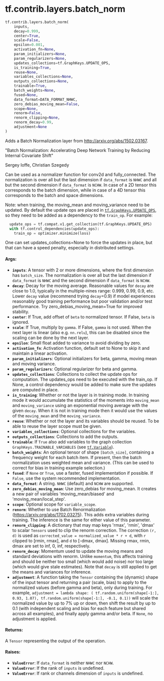 <div itemscope itemtype="http://developers.google.com/ReferenceObject">
<meta itemprop="name" content="tf.contrib.layers.batch_norm" />
<meta itemprop="path" content="Stable" />
</div>

# tf.contrib.layers.batch_norm

``` python
tf.contrib.layers.batch_norm(
    inputs,
    decay=0.999,
    center=True,
    scale=False,
    epsilon=0.001,
    activation_fn=None,
    param_initializers=None,
    param_regularizers=None,
    updates_collections=tf.GraphKeys.UPDATE_OPS,
    is_training=True,
    reuse=None,
    variables_collections=None,
    outputs_collections=None,
    trainable=True,
    batch_weights=None,
    fused=None,
    data_format=DATA_FORMAT_NHWC,
    zero_debias_moving_mean=False,
    scope=None,
    renorm=False,
    renorm_clipping=None,
    renorm_decay=0.99,
    adjustment=None
)
```

Adds a Batch Normalization layer from http://arxiv.org/abs/1502.03167.

  "Batch Normalization: Accelerating Deep Network Training by Reducing
  Internal Covariate Shift"

  Sergey Ioffe, Christian Szegedy

Can be used as a normalizer function for conv2d and fully_connected. The
normalization is over all but the last dimension if `data_format` is `NHWC`
and all but the second dimension if `data_format` is `NCHW`.  In case of a 2D
tensor this corresponds to the batch dimension, while in case of a 4D tensor
this
corresponds to the batch and space dimensions.

Note: when training, the moving_mean and moving_variance need to be updated.
By default the update ops are placed in <a href="../../../tf/GraphKeys.md#UPDATE_OPS"><code>tf.GraphKeys.UPDATE_OPS</code></a>, so they
need to be added as a dependency to the `train_op`. For example:

```python
  update_ops = tf.compat.v1.get_collection(tf.GraphKeys.UPDATE_OPS)
  with tf.control_dependencies(update_ops):
    train_op = optimizer.minimize(loss)
```

One can set updates_collections=None to force the updates in place, but that
can have a speed penalty, especially in distributed settings.

#### Args:

* <b>`inputs`</b>: A tensor with 2 or more dimensions, where the first dimension has
    `batch_size`. The normalization is over all but the last dimension if
    `data_format` is `NHWC` and the second dimension if `data_format` is
    `NCHW`.
* <b>`decay`</b>: Decay for the moving average. Reasonable values for `decay` are close
    to 1.0, typically in the multiple-nines range: 0.999, 0.99, 0.9, etc.
      Lower `decay` value (recommend trying `decay`=0.9) if model experiences
      reasonably good training performance but poor validation and/or test
      performance. Try zero_debias_moving_mean=True for improved stability.
* <b>`center`</b>: If True, add offset of `beta` to normalized tensor. If False, `beta`
    is ignored.
* <b>`scale`</b>: If True, multiply by `gamma`. If False, `gamma` is not used. When the
    next layer is linear (also e.g. `nn.relu`), this can be disabled since the
    scaling can be done by the next layer.
* <b>`epsilon`</b>: Small float added to variance to avoid dividing by zero.
* <b>`activation_fn`</b>: Activation function, default set to None to skip it and
    maintain a linear activation.
* <b>`param_initializers`</b>: Optional initializers for beta, gamma, moving mean and
    moving variance.
* <b>`param_regularizers`</b>: Optional regularizer for beta and gamma.
* <b>`updates_collections`</b>: Collections to collect the update ops for computation.
    The updates_ops need to be executed with the train_op. If None, a control
    dependency would be added to make sure the updates are computed in place.
* <b>`is_training`</b>: Whether or not the layer is in training mode. In training mode
    it would accumulate the statistics of the moments into `moving_mean` and
    `moving_variance` using an exponential moving average with the given
    `decay`. When it is not in training mode then it would use the values of
    the `moving_mean` and the `moving_variance`.
* <b>`reuse`</b>: Whether or not the layer and its variables should be reused. To be
    able to reuse the layer scope must be given.
* <b>`variables_collections`</b>: Optional collections for the variables.
* <b>`outputs_collections`</b>: Collections to add the outputs.
* <b>`trainable`</b>: If `True` also add variables to the graph collection
    `GraphKeys.TRAINABLE_VARIABLES` (see <a href="../../../tf/Variable.md"><code>tf.Variable</code></a>).
* <b>`batch_weights`</b>: An optional tensor of shape `[batch_size]`, containing a
    frequency weight for each batch item. If present, then the batch
    normalization uses weighted mean and variance. (This can be used to
    correct for bias in training example selection.)
* <b>`fused`</b>: if `None` or `True`, use a faster, fused implementation if possible.
    If `False`, use the system recommended implementation.
* <b>`data_format`</b>: A string. `NHWC` (default) and `NCHW` are supported.
* <b>`zero_debias_moving_mean`</b>: Use zero_debias for moving_mean. It creates a new
    pair of variables 'moving_mean/biased' and 'moving_mean/local_step'.
* <b>`scope`</b>: Optional scope for `variable_scope`.
* <b>`renorm`</b>: Whether to use Batch Renormalization
    (https://arxiv.org/abs/1702.03275). This adds extra variables during
      training. The inference is the same for either value of this parameter.
* <b>`renorm_clipping`</b>: A dictionary that may map keys 'rmax', 'rmin', 'dmax' to
    scalar `Tensors` used to clip the renorm correction. The correction `(r,
    d)` is used as `corrected_value = normalized_value * r + d`, with `r`
    clipped to [rmin, rmax], and `d` to [-dmax, dmax]. Missing rmax, rmin,
    dmax are set to inf, 0, inf, respectively.
* <b>`renorm_decay`</b>: Momentum used to update the moving means and standard
    deviations with renorm. Unlike `momentum`, this affects training and
    should be neither too small (which would add noise) nor too large (which
    would give stale estimates). Note that `decay` is still applied to get the
    means and variances for inference.
* <b>`adjustment`</b>: A function taking the `Tensor` containing the (dynamic) shape of
    the input tensor and returning a pair (scale, bias) to apply to the
    normalized values (before gamma and beta), only during training. For
    example,
      `adjustment = lambda shape: (
        tf.random.uniform(shape[-1:], 0.93, 1.07),
        tf.random.uniform(shape[-1:], -0.1, 0.1))` will scale the normalized
          value by up to 7% up or down, then shift the result by up to 0.1
          (with independent scaling and bias for each feature but shared
          across all examples), and finally apply gamma and/or beta. If
          `None`, no adjustment is applied.


#### Returns:

A `Tensor` representing the output of the operation.


#### Raises:

* <b>`ValueError`</b>: If `data_format` is neither `NHWC` nor `NCHW`.
* <b>`ValueError`</b>: If the rank of `inputs` is undefined.
* <b>`ValueError`</b>: If rank or channels dimension of `inputs` is undefined.